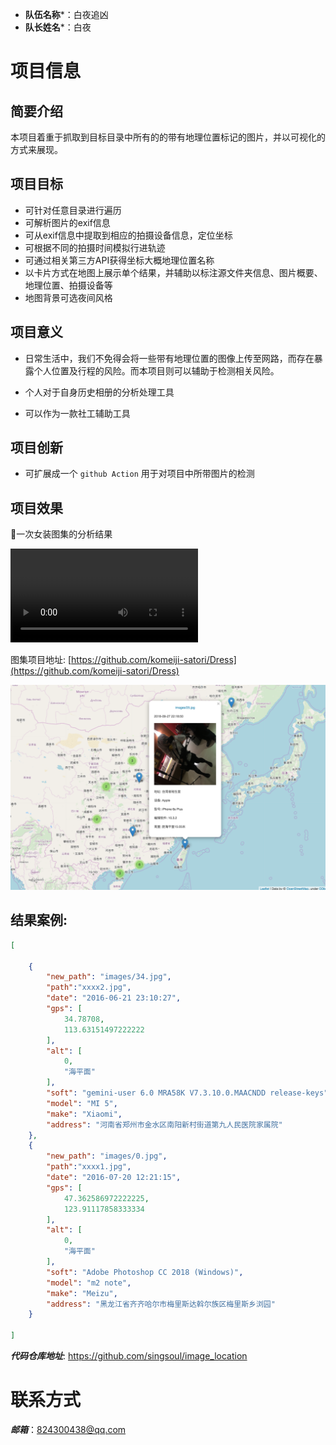 * **队伍名称***：白夜追凶
* **队长姓名***：白夜



# 项目信息

## 简要介绍

本项目着重于抓取到目标目录中所有的的带有地理位置标记的图片，并以可视化的方式来展现。

## 项目目标

- 可针对任意目录进行遍历
- 可解析图片的exif信息
- 可从exif信息中提取到相应的拍摄设备信息，定位坐标
- 可根据不同的拍摄时间模拟行进轨迹
- 可通过相关第三方API获得坐标大概地理位置名称
- 以卡片方式在地图上展示单个结果，并辅助以标注源文件夹信息、图片概要、地理位置、拍摄设备等
- 地图背景可选夜间风格

## 项目意义

- 日常生活中，我们不免得会将一些带有地理位置的图像上传至网路，而存在暴露个人位置及行程的风险。而本项目则可以辅助于检测相关风险。

- 个人对于自身历史相册的分析处理工具

- 可以作为一款社工辅助工具


## 项目创新

- 可扩展成一个 `github Action` 用于对项目中所带图片的检测

## 项目效果

👯一次女装图集的分析结果

<video controls="controls">
    <source type="video/mp4" src="/media/项目介绍.mp4"></source>
    <p>Your browser does not support the video element.</p >
</video>




图集项目地址: [https://github.com/komeiji-satori/Dress](https://github.com/komeiji-satori/Dress)

![media/demo.jpg](media/demo.jpg)





## 结果案例:

```json
[

    {
        "new_path": "images/34.jpg",
        "path":"xxxx2.jpg",
        "date": "2016-06-21 23:10:27",
        "gps": [
            34.78708,
            113.63151497222222
        ],
        "alt": [
            0,
            "海平面"
        ],
        "soft": "gemini-user 6.0 MRA58K V7.3.10.0.MAACNDD release-keys",
        "model": "MI 5",
        "make": "Xiaomi",
        "address": "河南省郑州市金水区南阳新村街道第九人民医院家属院"
    },
    {
        "new_path": "images/0.jpg",
        "path":"xxxx1.jpg",
        "date": "2016-07-20 12:21:15",
        "gps": [
            47.362586972222225,
            123.91117858333334
        ],
        "alt": [
            0,
            "海平面"
        ],
        "soft": "Adobe Photoshop CC 2018 (Windows)",
        "model": "m2 note",
        "make": "Meizu",
        "address": "黑龙江省齐齐哈尔市梅里斯达斡尔族区梅里斯乡浏园"
    }
 
]

```


***代码仓库地址***: https://github.com/singsoul/image_location


# 联系方式 

***邮箱***：824300438@qq.com
